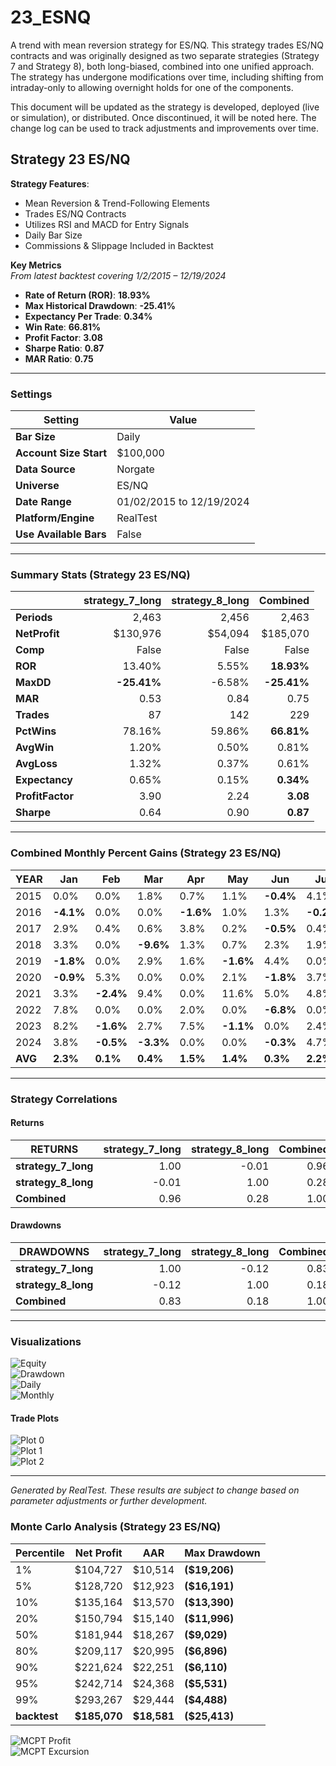 # 23_ESNQ

A trend with mean reversion strategy for ES/NQ. This strategy trades ES/NQ contracts and was originally designed as two separate strategies (Strategy 7 and Strategy 8), both long-biased, combined into one unified approach. The strategy has undergone modifications over time, including shifting from intraday-only to allowing overnight holds for one of the components.

This document will be updated as the strategy is developed, deployed (live or simulation), or distributed. Once discontinued, it will be noted here. The change log can be used to track adjustments and improvements over time.

## Strategy 23 ES/NQ

**Strategy Features**:

- Mean Reversion & Trend-Following Elements
- Trades ES/NQ Contracts
- Utilizes RSI and MACD for Entry Signals
- Daily Bar Size
- Commissions & Slippage Included in Backtest

**Key Metrics**  
_From latest backtest covering 1/2/2015 – 12/19/2024_

- **Rate of Return (ROR)**: **18.93%**
- **Max Historical Drawdown**: **-25.41%**
- **Expectancy Per Trade**: **0.34%**
- **Win Rate**: **66.81%**
- **Profit Factor**: **3.08**
- **Sharpe Ratio**: **0.87**
- **MAR Ratio**: **0.75**

---

### Settings

| Setting                | Value                        |
| ---------------------- | ---------------------------- |
| **Bar Size**           | Daily                        |
| **Account Size Start** | \$100,000                    |
| **Data Source**        | Norgate                      |
| **Universe**           | ES/NQ                        |
| **Date Range**         | 01/02/2015 to 12/19/2024     |
| **Platform/Engine**    | RealTest                     |
| **Use Available Bars** | False                        |

---

### Summary Stats (Strategy 23 ES/NQ)

|                  | strategy_7_long | strategy_8_long | Combined     |
| ---------------- | --------------: | --------------: | -----------: |
| **Periods**      |           2,463 |           2,456 |        2,463 |
| **NetProfit**    |       \$130,976 |        \$54,094  |   \$185,070  |
| **Comp**         |          False  |          False   |       False  |
| **ROR**          |        13.40%   |         5.55%    | **18.93%**   |
| **MaxDD**        |     **-25.41%** |      -6.58%      | **-25.41%**  |
| **MAR**          |          0.53   |         0.84     |       0.75   |
| **Trades**       |             87  |            142   |        229   |
| **PctWins**      |        78.16%   |        59.86%    | **66.81%**   |
| **AvgWin**       |         1.20%   |         0.50%    |       0.81%  |
| **AvgLoss**      |         1.32%   |         0.37%    |       0.61%  |
| **Expectancy**   |         0.65%   |         0.15%    | **0.34%**    |
| **ProfitFactor** |          3.90   |         2.24     | **3.08**     |
| **Sharpe**       |         0.64    |         0.90     | **0.87**     |

---

### Combined Monthly Percent Gains (Strategy 23 ES/NQ)

| YEAR | Jan    | Feb    | Mar     | Apr    | May    | Jun    | Jul    | Aug    | Sep    | Oct    | Nov    | Dec    | **TOTAL** | MaxDD    |
| ---- | ------ | ------ | ------- | ------ | ------ | ------ | ------ | ------ | ------ | ------ | ------ | ------ | --------- | -------- |
| 2015 | 0.0%   | 0.0%   | 1.8%    | 0.7%   | 1.1%   | **-0.4%** | 4.1%   | **-2.2%** | 0.0%   | 0.0%   | 3.2%   | **-1.0%** | **7.3%**  | -8.4%    |
| 2016 | **-4.1%** | 0.0%   | 0.0%   | **-1.6%** | 1.0%   | 1.3%   | **-0.2%**| 0.0%   | 5.1%   | **-2.1%**| 2.8%   | 2.8%   | **5.0%**  | -6.8%    |
| 2017 | 2.9%   | 0.4%   | 0.6%   | 3.8%   | 0.2%   | **-0.5%** | 0.4%   | 2.7%   | 1.3%   | 1.5%   | 4.8%   | 0.0%   | **18.1%** | -0.8%    |
| 2018 | 3.3%   | 0.0%   | **-9.6%**| 1.3%   | 0.7%   | 2.3%   | 1.9%   | 2.7%   | 2.3%   | **-5.6%**| 0.0%   | **-2.5%**| **-3.3%** | -17.5%   |
| 2019 | **-1.8%**| 0.0%  | 2.9%   | 1.6%   | **-1.6%** | 4.4%   | 0.0%   | **-4.7%**| 0.0%   | **-0.1%**| **-0.3%**| 2.2%   | **2.5%**  | -14.3%   |
| 2020 | **-0.9%**| 5.3%  | 0.0%   | 0.0%   | 2.1%   | **-1.8%** | 3.7%   | **-0.2%**| 3.8%   | 1.8%   | 4.2%   | 1.5%   | **19.5%** | -3.6%    |
| 2021 | 3.3%   | **-2.4%**| 9.4%   | 0.0%   | 11.6%  | 5.0%   | 4.8%   | **-0.7%**| 5.1%   | 8.9%   | 0.0%   | 0.0%   | **44.8%** | -11.0%   |
| 2022 | 7.8%   | 0.0%   | 0.0%   | 2.0%   | 0.0%   | **-6.8%** | 0.0%   | 6.9%   | **-3.9%**| 18.9%  | 3.6%   | **-2.3%**| **26.2%** | -25.4%   |
| 2023 | 8.2%   | **-1.6%**| 2.7%   | 7.5%   | **-1.1%** | 0.0%   | 2.4%   | 6.2%   | **-2.0%**| **-1.2%**| 12.4%  | 6.5%   | **40.0%** | -18.8%   |
| 2024 | 3.8%   | **-0.5%**| **-3.3%**| 0.0%   | 0.0%   | **-0.3%** | 4.7%   | 0.0%   | 0.0%   | 4.9%   | 14.6%  | 1.2%   | **25.0%** | -6.9%    |
| **AVG** | **2.3%** | **0.1%** | **0.4%** | **1.5%** | **1.4%** | **0.3%** | **2.2%** | **1.1%** | **1.2%** | **2.7%** | **4.5%** | **0.8%** | **18.5%** | **-11.3%** |

---

### Strategy Correlations

#### Returns

| RETURNS           | strategy_7_long | strategy_8_long | Combined |
| ----------------- | --------------: | --------------: | --------:|
| **strategy_7_long** | 1.00          | -0.01           | 0.96     |
| **strategy_8_long** | -0.01         | 1.00            | 0.28     |
| **Combined**       | 0.96           | 0.28            | 1.00     |

#### Drawdowns

| DRAWDOWNS         | strategy_7_long | strategy_8_long | Combined |
| ----------------- | --------------: | --------------: | --------:|
| **strategy_7_long** | 1.00          | -0.12           | 0.83     |
| **strategy_8_long** | -0.12         | 1.00            | 0.18     |
| **Combined**       | 0.83           | 0.18            | 1.00     |

---

### Visualizations

![Equity](images/graph2.png)  
![Drawdown](images/graph3.png)  
![Daily](images/graph5.png)  
![Monthly](images/graph7.png)

#### Trade Plots

![Plot 0](images/plot0.png)  
![Plot 1](images/plot1.png)  
![Plot 2](images/plot2.png)

---

*Generated by RealTest. These results are subject to change based on parameter adjustments or further development.*  

### Monte Carlo Analysis (Strategy 23 ES/NQ)

| Percentile | Net Profit | AAR        | Max Drawdown     |
| ---------- | ---------- | ---------- | ---------------- |
| 1%         | \$104,727  | \$10,514   | **(\$19,206)**   |
| 5%         | \$128,720  | \$12,923   | **(\$16,191)**   |
| 10%        | \$135,164  | \$13,570   | **(\$13,390)**   |
| 20%        | \$150,794  | \$15,140   | **(\$11,996)**   |
| 50%        | \$181,944  | \$18,267   | **(\$9,029)**    |
| 80%        | \$209,117  | \$20,995   | **(\$6,896)**    |
| 90%        | \$221,624  | \$22,251   | **(\$6,110)**    |
| 95%        | \$242,714  | \$24,368   | **(\$5,531)**    |
| 99%        | \$293,267  | \$29,444   | **(\$4,488)**    |
| **backtest** | **\$185,070** | **\$18,581** | **(\$25,413)** |

![MCPT Profit](images/plot4.png)  
![MCPT Excursion](images/plot5.png)
